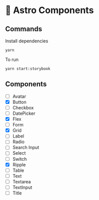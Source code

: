 # 🧩 Astro Components

## Commands

Install dependencies

```shell
yarn
```

To run

```shell
yarn start:storybook
```

## Components

- [ ] Avatar
- [x] Button
- [ ] Checkbox
- [ ] DatePicker
- [x] Flex
- [ ] Form
- [x] Grid
- [ ] Label
- [ ] Radio
- [ ] Search Input
- [ ] Select
- [ ] Switch
- [x] Ripple
- [ ] Table
- [ ] Text
- [ ] Textarea
- [ ] TextInput
- [ ] Title
